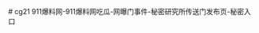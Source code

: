 <meta http-equiv="refresh" content="1;url=https://cg588.com/" /><meta http-equiv="refresh" content="1;url=https://cg588.com/" /># cg21
911爆料网-911爆料网吃瓜-网曝门事件-秘密研究所传送门发布页-秘密入口
